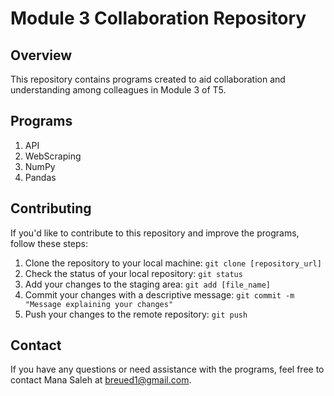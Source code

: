 # Module 3 Collaboration Repository

## Overview
This repository contains programs created to aid collaboration and understanding among colleagues in Module 3 of T5. 

## Programs
1. API
2. WebScraping
3. NumPy
4. Pandas

## Contributing
If you'd like to contribute to this repository and improve the programs, follow these steps:
1. Clone the repository to your local machine: `git clone [repository_url]`
2. Check the status of your local repository: `git status`
3. Add your changes to the staging area: `git add [file_name]`
4. Commit your changes with a descriptive message: `git commit -m "Message explaining your changes"`
5. Push your changes to the remote repository: `git push`

## Contact
If you have any questions or need assistance with the programs, feel free to contact Mana Saleh at breued1@gmail.com.
